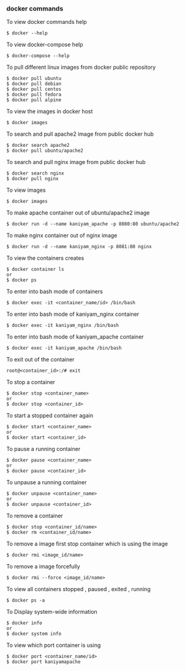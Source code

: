 ### docker commands

To view docker commands help
```
$ docker --help
```

To view docker-compose help
```
$ docker-compose --help
```
To pull different linux images from docker public
repository
```
$ docker pull ubuntu
$ docker pull debian
$ docker pull centos
$ docker pull fedora
$ docker pull alpine
```
To view the images in docker host
```
$ docker images
```
To search and pull apache2 image from public docker hub
```
$ docker search apache2
$ docker pull ubuntu/apache2
```
To search and pull nginx image from public docker hub
```
$ docker search nginx
$ docker pull nginx
```
To view images
```
$ docker images
```
To make apache container out of ubuntu/apache2 image
```
$ docker run -d --name kaniyam_apache -p 8080:80 ubuntu/apache2
```
To make nginx container out of nginx image
```
$ docker run -d --name kaniyam_nginx -p 8081:80 nginx
```
To view the containers creates
```
$ docker container ls
or
$ docker ps
```
To enter into bash mode of containers
```
$ docker exec -it <container_name/id> /bin/bash
```
To enter into bash mode of kaniyam_nginx container
```
$ docker exec -it kaniyam_nginx /bin/bash
```
To enter into bash mode of kaniyam_apache container
```
$ docker exec -it kaniyam_apache /bin/bash
```
To exit out of the container 
```
root@<container_id>:/# exit
```
To stop a container 
```
$ docker stop <container_name>
or
$ docker stop <container_id>
```
To start a stopped container again
```
$ docker start <container_name>
or
$ docker start <container_id>
```
To pause a running container
```
$ docker pause <container_name>
or
$ docker pause <container_id>
```
To unpause a running container
```
$ docker unpause <container_name>
or 
$ docker unpause <container_id>
```
To remove a container 
```
$ docker stop <container_id/name>
$ docker rm <container_id/name>
```
To remove a image
first stop container which is using the image
```
$ docker rmi <image_id/name>
```
To remove a image forcefully
```
$ docker rmi --force <image_id/name>
```
To view all containers stopped , paused , exited , running
```
$ docker ps -a
```
To Display system-wide information
```
$ docker info
or
$ docker system info
```
To view which port container is using
```
$ docker port <container_name/id>
$ docker port kaniyamapache
```









